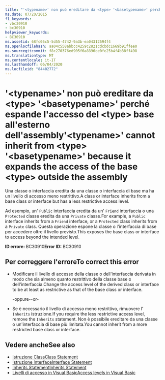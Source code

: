 ```yaml
---
title: "'<typename>' non può ereditare da <type> '<basetypename>' perché espande l'accesso del <type> base all'esterno dell'assembly"
ms.date: 07/20/2015
f1_keywords:
- vbc30910
- bc30910
helpviewer_keywords:
- BC30910
ms.assetid: 68fc05c5-5d55-4742-9a3b-ea04312594f4
ms.openlocfilehash: aa04c558abbcc4259c2821cdcbdc1669b91ffee0
ms.sourcegitcommit: f8c270376ed905f6a8896ce0fe25b4f4b38ff498
ms.translationtype: MT
ms.contentlocale: it-IT
ms.lasthandoff: 06/04/2020
ms.locfileid: "84402772"
---
```

# <a name="typename-cannot-inherit-from-type-basetypename-because-it-expands-the-access-of-the-base-type-outside-the-assembly"></a><span data-ttu-id="7d991-102">'\<typename>' non può ereditare da \<type> '\<basetypename>' perché espande l'accesso del \<type> base all'esterno dell'assembly</span><span class="sxs-lookup"><span data-stu-id="7d991-102">'\<typename>' cannot inherit from \<type> '\<basetypename>' because it expands the access of the base \<type> outside the assembly</span></span>
<span data-ttu-id="7d991-103">Una classe o interfaccia eredita da una classe o interfaccia di base ma ha un livello di accesso meno restrittivo.</span><span class="sxs-lookup"><span data-stu-id="7d991-103">A class or interface inherits from a base class or interface but has a less restrictive access level.</span></span>  
  
 <span data-ttu-id="7d991-104">Ad esempio, un' `Public` interfaccia eredita da un' `Friend` interfaccia o una `Protected` classe eredita da una `Private` classe.</span><span class="sxs-lookup"><span data-stu-id="7d991-104">For example, a `Public` interface inherits from a `Friend` interface, or a `Protected` class inherits from a `Private` class.</span></span> <span data-ttu-id="7d991-105">Questa operazione espone la classe o l'interfaccia di base per accedere oltre il livello previsto.</span><span class="sxs-lookup"><span data-stu-id="7d991-105">This exposes the base class or interface to access beyond the intended level.</span></span>  
  
 <span data-ttu-id="7d991-106">**ID errore:** BC30910</span><span class="sxs-lookup"><span data-stu-id="7d991-106">**Error ID:** BC30910</span></span>  
  
## <a name="to-correct-this-error"></a><span data-ttu-id="7d991-107">Per correggere l'errore</span><span class="sxs-lookup"><span data-stu-id="7d991-107">To correct this error</span></span>  
  
- <span data-ttu-id="7d991-108">Modificare il livello di accesso della classe o dell'interfaccia derivata in modo che sia almeno quanto restrittivo della classe base o dell'interfaccia.</span><span class="sxs-lookup"><span data-stu-id="7d991-108">Change the access level of the derived class or interface to be at least as restrictive as that of the base class or interface.</span></span>  
  
     <span data-ttu-id="7d991-109">-oppure-</span><span class="sxs-lookup"><span data-stu-id="7d991-109">-or-</span></span>  
  
- <span data-ttu-id="7d991-110">Se è necessario il livello di accesso meno restrittivo, rimuovere l' `Inherits` istruzione.</span><span class="sxs-lookup"><span data-stu-id="7d991-110">If you require the less restrictive access level, remove the `Inherits` statement.</span></span> <span data-ttu-id="7d991-111">Non è possibile ereditare da una classe o un'interfaccia di base più limitata.</span><span class="sxs-lookup"><span data-stu-id="7d991-111">You cannot inherit from a more restricted base class or interface.</span></span>  
  
## <a name="see-also"></a><span data-ttu-id="7d991-112">Vedere anche</span><span class="sxs-lookup"><span data-stu-id="7d991-112">See also</span></span>

- [<span data-ttu-id="7d991-113">Istruzione Class</span><span class="sxs-lookup"><span data-stu-id="7d991-113">Class Statement</span></span>](../statements/class-statement.md)
- [<span data-ttu-id="7d991-114">Istruzione Interface</span><span class="sxs-lookup"><span data-stu-id="7d991-114">Interface Statement</span></span>](../statements/interface-statement.md)
- [<span data-ttu-id="7d991-115">Inherits Statement</span><span class="sxs-lookup"><span data-stu-id="7d991-115">Inherits Statement</span></span>](../statements/inherits-statement.md)
- [<span data-ttu-id="7d991-116">Livelli di accesso in Visual Basic</span><span class="sxs-lookup"><span data-stu-id="7d991-116">Access levels in Visual Basic</span></span>](../../programming-guide/language-features/declared-elements/access-levels.md)
